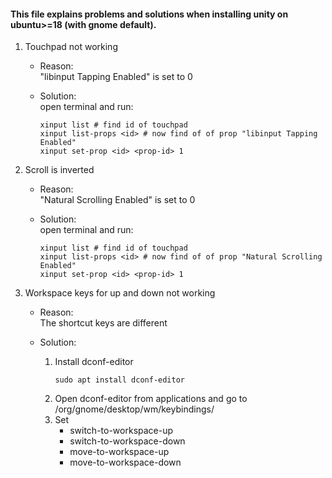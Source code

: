 #### This file explains problems and solutions when installing unity on ubuntu>=18 (with gnome default).

1. Touchpad not working

    * Reason:  
      "libinput Tapping Enabled" is set to 0

    * Solution:  
      open terminal and run:
      ```
      xinput list # find id of touchpad  
      xinput list-props <id> # now find of of prop "libinput Tapping Enabled"  
      xinput set-prop <id> <prop-id> 1
      ```
      
2. Scroll is inverted

    * Reason:  
      "Natural Scrolling Enabled" is set to 0

    * Solution:  
      open terminal and run:
      ```
      xinput list # find id of touchpad  
      xinput list-props <id> # now find of of prop "Natural Scrolling Enabled"  
      xinput set-prop <id> <prop-id> 1
      ```

3. Workspace keys for up and down not working 

    * Reason:  
      The shortcut keys are different  

    * Solution:  
        1. Install dconf-editor  
           ```
           sudo apt install dconf-editor
           ```
        2. Open dconf-editor from applications and go to /org/gnome/desktop/wm/keybindings/
        3. Set
            * switch-to-workspace-up
            * switch-to-workspace-down
            * move-to-workspace-up
            * move-to-workspace-down
